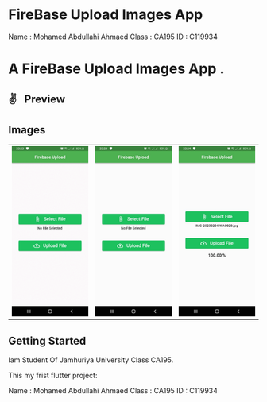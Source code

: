 # FireBase Upload Images App
Name : Mohamed Abdullahi Ahmaed Class : CA195
ID : C119934

<h1>A FireBase Upload Images App .</h1>

## ✌  Preview

## Images

<div style="text-align: center">
 <table>
        <tr>
<td style="text-align: center">
                    <img src="https://raw.githubusercontent.com/hiradu/hiradu/master/images/all.gif" width="400"/>
            </td>      
            <td style="text-align: center">
                    <img src="https://raw.githubusercontent.com/hiradu/hiradu/master/images/11.jpeg" width="400"/>
            </td>            
            <td style="text-align: center">              
                     <img src="https://raw.githubusercontent.com/hiradu/hiradu/master/images/55.jpeg" width="400"/>
            </td>
</tr>

  </table>
  </div>


## Getting Started

Iam Student Of Jamhuriya University Class CA195.

This my frist flutter project:

Name : Mohamed Abdullahi Ahmaed Class : CA195
ID : C119934